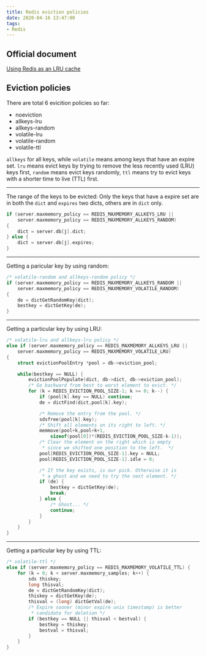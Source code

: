 ```yaml
---
title: Redis eviction policies
date: 2020-04-16 13:47:00
tags:
- Redis
---
```


## Official document
[Using Redis as an LRU cache](https://redis.io/topics/lru-cache)

## Eviction policies
There are total 6 evicition policies so far:
- noeviction
- allkeys-lru
- allkeys-random
- volatile-lru
- volatile-random
- volatile-ttl

`allkeys` for all keys, while `volatile` means among keys that have an expire set.
`lru` means evict keys by trying to remove the less recently used (LRU) keys first, `random` means evict keys randomly, `ttl` means try to evict keys with a shorter time to live (TTL) first.



_ _ _

The range of the keys to be evicted:
Only the keys that have a expire set are in both the `dict` and `expires` two dicts, others are in `dict` only.
```cpp
if (server.maxmemory_policy == REDIS_MAXMEMORY_ALLKEYS_LRU ||
    server.maxmemory_policy == REDIS_MAXMEMORY_ALLKEYS_RANDOM)
{
    dict = server.db[j].dict;
} else {
    dict = server.db[j].expires;
}
```

_ _ _

Getting a paricular key by using random:
```cpp
/* volatile-random and allkeys-random policy */
if (server.maxmemory_policy == REDIS_MAXMEMORY_ALLKEYS_RANDOM ||
    server.maxmemory_policy == REDIS_MAXMEMORY_VOLATILE_RANDOM)
{
    de = dictGetRandomKey(dict);
    bestkey = dictGetKey(de);
}
```

_ _ _

Getting a particular key by using LRU:
```cpp
/* volatile-lru and allkeys-lru policy */
else if (server.maxmemory_policy == REDIS_MAXMEMORY_ALLKEYS_LRU ||
    server.maxmemory_policy == REDIS_MAXMEMORY_VOLATILE_LRU)
{
    struct evictionPoolEntry *pool = db->eviction_pool;

    while(bestkey == NULL) {
        evictionPoolPopulate(dict, db->dict, db->eviction_pool);
        /* Go backward from best to worst element to evict. */
        for (k = REDIS_EVICTION_POOL_SIZE-1; k >= 0; k--) {
            if (pool[k].key == NULL) continue;
            de = dictFind(dict,pool[k].key);

            /* Remove the entry from the pool. */
            sdsfree(pool[k].key);
            /* Shift all elements on its right to left. */
            memmove(pool+k,pool+k+1,
                sizeof(pool[0])*(REDIS_EVICTION_POOL_SIZE-k-1));
            /* Clear the element on the right which is empty
             * since we shifted one position to the left.  */
            pool[REDIS_EVICTION_POOL_SIZE-1].key = NULL;
            pool[REDIS_EVICTION_POOL_SIZE-1].idle = 0;

            /* If the key exists, is our pick. Otherwise it is
             * a ghost and we need to try the next element. */
            if (de) {
                bestkey = dictGetKey(de);
                break;
            } else {
                /* Ghost... */
                continue;
            }
        }
    }
}
```

_ _ _

Getting a particular key by using TTL:
```cpp
/* volatile-ttl */
else if (server.maxmemory_policy == REDIS_MAXMEMORY_VOLATILE_TTL) {
    for (k = 0; k < server.maxmemory_samples; k++) {
        sds thiskey;
        long thisval;
        de = dictGetRandomKey(dict);
        thiskey = dictGetKey(de);
        thisval = (long) dictGetVal(de);
        /* Expire sooner (minor expire unix timestamp) is better
         * candidate for deletion */
        if (bestkey == NULL || thisval < bestval) {
            bestkey = thiskey;
            bestval = thisval;
        }
    }
}
```